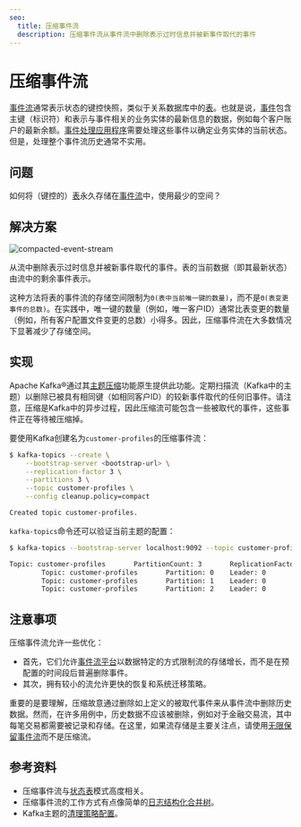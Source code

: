 ```yaml
---
seo:
  title: 压缩事件流
  description: 压缩事件流从事件流中删除表示过时信息并被新事件取代的事件
---
```


# 压缩事件流

[事件流](../event-stream/event-stream.md)通常表示状态的键控快照，类似于关系数据库中的[表](../table/state-table.md)。也就是说，[事件](../event/event.md)包含主键（标识符）和表示与事件相关的业务实体的最新信息的数据，例如每个客户账户的最新余额。[事件处理应用程序](../event-processing/event-processing-application.md)需要处理这些事件以确定业务实体的当前状态。但是，处理整个事件流历史通常不实用。

## 问题

如何将（键控的）[表](../table/state-table.md)永久存储在[事件流](../event-stream/event-stream.md)中，使用最少的空间？

## 解决方案

![compacted-event-stream](../img/compacted-event-stream.svg)

从流中删除表示过时信息并被新事件取代的事件。表的当前数据（即其最新状态）由流中的剩余事件表示。

这种方法将表的事件流的存储空间限制为`Θ(表中当前唯一键的数量)`，而不是`Θ(表变更事件的总数)`。在实践中，唯一键的数量（例如，唯一客户ID）通常比表变更的数量（例如，所有客户配置文件变更的总数）小得多。因此，压缩事件流在大多数情况下显著减少了存储空间。

## 实现

Apache Kafka®通过其[主题压缩](https://kafka.apache.org/documentation/#compaction)功能原生提供此功能。定期扫描流（Kafka中的主题）以删除已被具有相同键（如相同客户ID）的较新事件取代的任何旧事件。请注意，压缩是Kafka中的异步过程，因此压缩流可能包含一些被取代的事件，这些事件正在等待被压缩掉。

要使用Kafka创建名为`customer-profiles`的压缩事件流：

```bash
$ kafka-topics --create \
    --bootstrap-server <bootstrap-url> \
    --replication-factor 3 \
    --partitions 3 \
    --topic customer-profiles \
    --config cleanup.policy=compact

Created topic customer-profiles.
```

`kafka-topics`命令还可以验证当前主题的配置：

```bash
$ kafka-topics --bootstrap-server localhost:9092 --topic customer-profiles --describe

Topic: customer-profiles       PartitionCount: 3       ReplicationFactor: 1    Configs: cleanup.policy=compact,segment.bytes=1073741824
        Topic: customer-profiles       Partition: 0    Leader: 0       Replicas: 0     Isr: 0  Offline:
        Topic: customer-profiles       Partition: 1    Leader: 0       Replicas: 0     Isr: 0  Offline:
        Topic: customer-profiles       Partition: 2    Leader: 0       Replicas: 0     Isr: 0  Offline:
```

## 注意事项

压缩事件流允许一些优化：

* 首先，它们允许[事件流平台](../event-stream/event-streaming-platform.md)以数据特定的方式限制流的存储增长，而不是在预配置的时间段后普遍删除事件。
* 其次，拥有较小的流允许更快的恢复和系统迁移策略。

重要的是要理解，压缩故意通过删除如上定义的被取代事件来从事件流中删除历史数据。然而，在许多用例中，历史数据不应该被删除，例如对于金融交易流，其中每笔交易都需要被记录和存储。在这里，如果流存储是主要关注点，请使用[无限保留事件流](infinite-retention-event-stream.md)而不是压缩流。

## 参考资料

* 压缩事件流与[状态表](../table/state-table.md)模式高度相关。
* 压缩事件流的工作方式有点像简单的[日志结构化合并树](http://www.benstopford.com/2015/02/14/log-structured-merge-trees/)。
* Kafka主题的[清理策略配置](https://docs.confluent.io/platform/current/installation/configuration/topic-configs.html#topicconfigs_cleanup.policy)。
